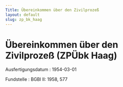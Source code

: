 ```yaml
---
Title: Übereinkommen über den Zivilprozeß
layout: default
slug: zp_bk_haag
---
```


# Übereinkommen über den Zivilprozeß (ZPÜbk Haag)

Ausfertigungsdatum
:   1954-03-01

Fundstelle
:   BGBl II: 1958, 577


